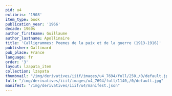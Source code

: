 ```yaml
---
pid: u4
exlibris: '1908'
item_type: book
publication_year: '1966'
decade: 1960s
author_firstname: Guillaume
author_lastname: Apollinaire
title: 'Calligrammes: Poemes de la paix et de la guerre (1913-1916)'
publisher: Gallimard
pub_place: France
language: fr
order: '3'
layout: lzapata_item
collection: lzapata
thumbnail: "/img/derivatives/iiif/images/u4_7694/full/250,/0/default.jpg"
full: "/img/derivatives/iiif/images/u4_7694/full/1140,/0/default.jpg"
manifest: "/img/derivatives/iiif/u4/manifest.json"
---
```

